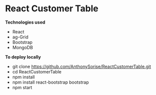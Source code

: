 # React Customer Table

**Technologies used**
* React
* ag-Grid
* Bootstrap
* MongoDB

**To deploy locally**
* git clone https://github.com/AnthonySorise/ReactCustomerTable.git
* cd ReactCustomerTable
* npm install
* npm install react-bootstrap bootstrap
* npm start